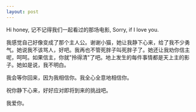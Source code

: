 ```yaml
---
layout: post
---
```


Hi honey, 记不记得我们一起看过的那场电影, Sorry, if I love you.

我感觉自己好像变成了那个主人公。谢谢小猫，她让我静下心来，给了我不少勇气。她说我不该骂人，好吧。我再也不管死胖子叫死胖子了。她还让我劝你信主呢，呵呵。如果信主，你就"拎得清"了吧。地上发生的每件事情都是天上主的影子。她如是说，我不明白。

我会等你回来，因为我相信你。我全心全意地相信你。

祝你静下心来，好好应对即将到来的挑战吧。

我爱你。
